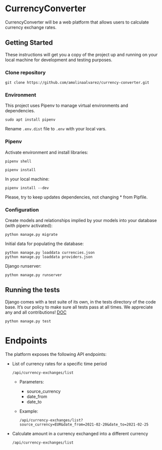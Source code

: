 # CurrencyConverter

CurrencyConverter will be a web platform that allows users to calculate currency
exchange rates.

## Getting Started

These instructions will get you a copy of the project up and running on your local machine for development and testing purposes.

### Clone repository

```
git clone https://github.com/amolinaalvarez/currency-converter.git
```

### Environment

This project uses Pipenv to manage virtual environments and dependencies.

```
sudo apt install pipenv
```

Rename ```.env.dist``` file to ```.env``` with your local vars.


### Pipenv

Activate environment and install libraries:

```
pipenv shell
```

```
pipenv install
```

In your local machine:

```
pipenv install --dev
```

Please, try to keep updates dependencies, not changing * from Pipfile.

### Configuration

Create models and relationships implied by your models into your database (with pipenv activated):

```
python manage.py migrate
```

Initial data for populating the database:

```
python manage.py loaddata currencies.json
python manage.py loaddata providers.json
```

Django runserver:

```
python manage.py runserver
```

## Running the tests

Django comes with a test suite of its own, in the tests directory of the code base. It’s our policy to make sure all tests pass at all times. We appreciate any and all contributions! [DOC](https://docs.djangoproject.com/en/dev/topics/testing/overview/)

```
python manage.py test
```

# Endpoints

The platform exposes the following API endpoints:

- List of currency rates for a specific time period

    ```
    /api/currency-exchanges/list
    ```

    - Parameters:
        - source_currency
        - date_from
        - date_to

    - Example:
        ```
        /api/currency-exchanges/list?source_currency=EUR&date_from=2021-02-20&date_to=2021-02-25
        ```

- Calculate amount in a currency exchanged into a different currency

    ```
    /api/currency-exchanges/list
    ```